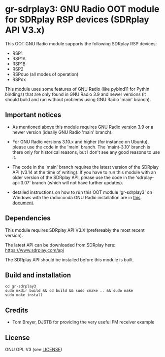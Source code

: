 # gr-sdrplay3: GNU Radio OOT module for SDRplay RSP devices (SDRplay API V3.x)


This OOT GNU Radio module supports the following SDRplay RSP devices:
  - RSP1
  - RSP1A
  - RSP1B
  - RSP2
  - RSPduo (all modes of operation)
  - RSPdx

This module uses some features of GNU Radio (like pybind11 for Pythin bindings) that are only found in GNU Radio 3.9 and newer versions (it should build and run without problems using GNU Radio 'main' branch).


## Important notices

- As mentioned above this module requires GNU Radio version 3.9 or a newer version (ideally GNU Radio 'main' branch).

- For GNU Radio versions 3.10.x and higher (for instance on Ubuntu), please use the code in the 'main' branch. The 'maint-3.10' branch is there only for historical reasons, but I don't see any good reasons to use it. 

- The code in the 'main' branch requires the latest version of the SDRplay API (v3.14 at the time of writing). If you have to run this module with an older version of the SDRplay API, please use the code in the 'sdrplay-api-3.07' branch (which will not have further updates).

- detailed instructions on how to run this OOT module 'gr-sdrplay3' on Windows with the radioconda GNU Radio installation are in [this document](Windows.md).


## Dependencies

This module requires SDRplay API V3.X (prefereably the most recent version).

The latest API can be downloaded from SDRplay here: https://www.sdrplay.com/api

The SDRplay API should be installed before this module is built.


## Build and installation

```
cd gr-sdrplay3
sudo mkdir build && cd build && sudo cmake .. && sudo make
sudo make install
```


## Credits

- Tom Breyer, DJ6TB for providing the very useful FM receiver example


## License

GNU GPL V3 (see [LICENSE](LICENSE))
